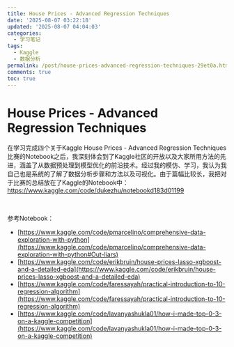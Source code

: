 ```yaml
---
title: House Prices - Advanced Regression Techniques
date: '2025-08-07 03:22:18'
updated: '2025-08-07 04:04:03'
categories:
  - 学习笔记
tags:
  - Kaggle
  - 数据分析
permalink: /post/house-prices-advanced-regression-techniques-29et0a.html
comments: true
toc: true
---
```




# House Prices - Advanced Regression Techniques

在学习完成四个关于Kaggle House Prices - Advanced Regression Techniques比赛的Notebook之后，我深刻体会到了Kaggle社区的开放以及大家所用方法的先进，涵盖了从数据预处理到模型优化的前沿技术。经过我的模仿、学习，我认为我自己也是系统的了解了数据分析步骤和方法以及可视化。由于篇幅比较长，我把对于比赛的总结放在了Kaggle的Notebook中：https://www.kaggle.com/code/dukezhu/notebookd183d01199

‍

参考Notebook：

- [https://www.kaggle.com/code/pmarcelino/comprehensive-data-exploration-with-python](https://www.kaggle.com/code/pmarcelino/comprehensive-data-exploration-with-python#Out-liars)
- [https://www.kaggle.com/code/erikbruin/house-prices-lasso-xgboost-and-a-detailed-eda](https://www.kaggle.com/code/erikbruin/house-prices-lasso-xgboost-and-a-detailed-eda)
- [https://www.kaggle.com/code/faressayah/practical-introduction-to-10-regression-algorithm](https://www.kaggle.com/code/faressayah/practical-introduction-to-10-regression-algorithm)
- [https://www.kaggle.com/code/lavanyashukla01/how-i-made-top-0-3-on-a-kaggle-competition](https://www.kaggle.com/code/lavanyashukla01/how-i-made-top-0-3-on-a-kaggle-competition)

‍

‍

‍

‍

‍

